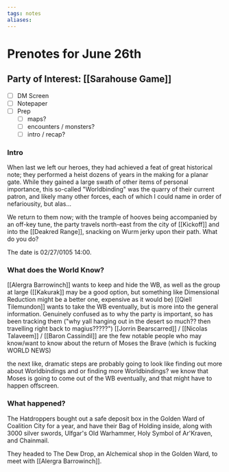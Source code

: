 ```yaml
---
tags: notes
aliases:
---
```


# Prenotes for June 26th
## Party of Interest: [[Sarahouse Game]]
- [ ] DM Screen
- [ ] Notepaper
- [ ] Prep
	- [ ] maps?
	- [ ] encounters / monsters?
	- [ ] intro / recap?

### Intro

When last we left our heroes, they had achieved a feat of great historical note; they performed a heist dozens of years in the making for a planar gate. While they gained a large swath of other items of personal importance, this so-called "Worldbinding" was the quarry of their current patron, and likely many other forces, each of which I could name in order of nefariousity, but alas...

We return to them now; with the trample of hooves being accompanied by an off-key tune, the party travels north-east from the city of [[Kickoff]] and into the [[Deakred Range]], snacking on Wurm jerky upon their path. What do you do?

The date is 02/27/0105 14:00.

### What does the World Know?

[[Alergra Barrowinch]] wants to keep and hide the WB, as well as the group at large ([[Kakurak]] may be a good option, but something like Dimensional Reduction might be a better one, expensive as it would be)
[[Qiell Tilemundon]] wants to take the WB eventually, but is more into the general information. Genuinely confused as to why the party is important, so has been tracking them ("why yall hanging out in the desert so much?? then travelling right back to magius?????")
[[Jorrin Bearscarred]] / [[Nicolas Talaveem]] / [[Baron Cassindil]] are the few notable people who may know/want to know about the return of Moses the Brave (which is fucking WORLD NEWS)

the next like, dramatic steps are probably going to look like finding out more about Worldbindings and or finding more Worldbindings? we know that Moses is going to come out of the WB eventually, and that might have to happen offscreen.

### What happened?

The Hatdroppers bought out a safe deposit box in the Golden Ward of Coalition City for a year, and have their Bag of Holding inside, along with 3000 silver swords, Ulfgar's Old Warhammer, Holy Symbol of Ar'Kraven, and Chainmail.

They headed to The Dew Drop, an Alchemical shop in the Golden Ward, to meet with [[Alergra Barrowinch]].